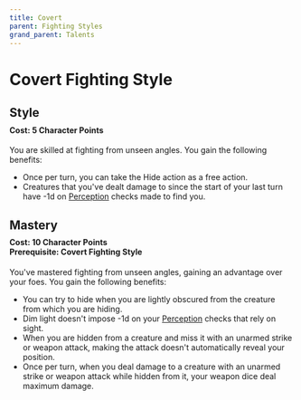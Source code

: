 ```yaml
---
title: Covert
parent: Fighting Styles
grand_parent: Talents
---
```


# Covert Fighting Style

## Style

<div style="margin-top:-10px;"></div>

#### **Cost:** 5 Character Points
You are skilled at fighting from unseen angles. You gain the following benefits:
* Once per turn, you can take the Hide action as a free action.
* Creatures that you've dealt damage to since the start of your last turn have -1d on [Perception](https://stormchaserroleplaying.com/stormchaserRPG/General/Perception/) checks made to find you.

## Mastery

<div style="margin-top:-10px;"></div>

#### **Cost:** 10 Character Points<br>**Prerequisite:** Covert Fighting Style
You've mastered fighting from unseen angles, gaining an advantage over your foes. You gain the following benefits:
* You can try to hide when you are lightly obscured from the creature from which you are hiding.
* Dim light doesn't impose -1d on your [Perception](https://stormchaserroleplaying.com/stormchaserRPG/General/Perception/) checks that rely on sight.
* When you are hidden from a creature and miss it with an unarmed strike or weapon attack, making the attack doesn't automatically reveal your position.
* Once per turn, when you deal damage to a creature with an unarmed strike or weapon attack while hidden from it, your weapon dice deal maximum damage.
